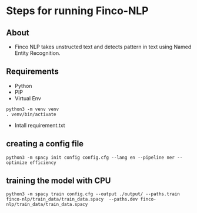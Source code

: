 # Steps for running Finco-NLP

## About
 - Finco NLP takes unstructed text and detects pattern in text using Named Entity Recognition.

## Requirements
- Python
- PIP
- Virtual Env 
``` 
python3 -m venv venv
. venv/bin/activate
```
- Intall requirement.txt
## creating a config file
```
python3 -m spacy init config config.cfg --lang en --pipeline ner --optimize efficiency
```
## training the model with CPU
```
python3 -m spacy train config.cfg --output ./output/ --paths.train finco-nlp/train_data/train_data.spacy  --paths.dev finco-nlp/train_data/train_data.spacy 
```